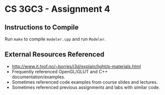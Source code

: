 # CS 3GC3 - Assignment 4

## Instructions to Compile

Run `make` to compile `modeler.cpp` and run `Modeler`.

## External Resources Referenced

- <http://www.it.hiof.no/~borres/j3d/explain/light/p-materials.html>
- Frequently referenced OpenGL/GLUT and C++ documentation/examples.
- Sometimes referenced code examples from course slides and lectures.
- Sometimes referenced previous assignments and labs with similar code.